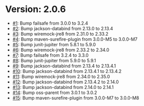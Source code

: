 # Version: 2.0.6

* [#1](https://github.com/malkusch/km200/pull/1): Bump failsafe from 3.0.0 to 3.2.4
* [#2](https://github.com/malkusch/km200/pull/2): Bump jackson-databind from 2.13.0 to 2.13.4
* [#3](https://github.com/malkusch/km200/pull/3): Bump wiremock-jre8 from 2.31.0 to 2.33.2
* [#4](https://github.com/malkusch/km200/pull/4): Bump maven-surefire-plugin from 3.0.0-M5 to 3.0.0-M7
* [#5](https://github.com/malkusch/km200/pull/5): Bump junit-jupiter from 5.8.1 to 5.9.0
* [#6](https://github.com/malkusch/km200/pull/6): Bump wiremock-jre8 from 2.33.2 to 2.34.0
* [#7](https://github.com/malkusch/km200/pull/7): Bump failsafe from 3.2.4 to 3.3.0
* [#8](https://github.com/malkusch/km200/pull/8): Bump junit-jupiter from 5.9.0 to 5.9.1
* [#9](https://github.com/malkusch/km200/pull/9): Bump jackson-databind from 2.13.4 to 2.13.4.1
* [#10](https://github.com/malkusch/km200/pull/10): Bump jackson-databind from 2.13.4.1 to 2.13.4.2
* [#11](https://github.com/malkusch/km200/pull/11): Bump wiremock-jre8 from 2.34.0 to 2.35.0
* [#12](https://github.com/malkusch/km200/pull/12): Bump jackson-databind from 2.13.4.2 to 2.14.0
* [#13](https://github.com/malkusch/km200/pull/13): Bump jackson-databind from 2.14.0 to 2.14.1
* [#14](https://github.com/malkusch/km200/pull/14): Bump oss-parent from 3.0.1 to 3.0.2
* [#15](https://github.com/malkusch/km200/pull/15): Bump maven-surefire-plugin from 3.0.0-M7 to 3.0.0-M8
